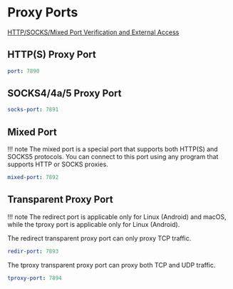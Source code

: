 # Proxy Ports

[HTTP/SOCKS/Mixed Port Verification and External Access](../general.md/#allow-lan)

## HTTP(S) Proxy Port

```{.yaml linenums="1"}
port: 7890
```

## SOCKS4/4a/5 Proxy Port

```{.yaml linenums="1"}
socks-port: 7891
```

## Mixed Port

!!! note
    The mixed port is a special port that supports both HTTP(S) and SOCKS5 protocols. You can connect to this port using any program that supports HTTP or SOCKS proxies.

```{.yaml linenums="1"}
mixed-port: 7892
```

## Transparent Proxy Port

!!! note
    The redirect port is applicable only for Linux (Android) and macOS, while the tproxy port is applicable only for Linux (Android).

The redirect transparent proxy port can only proxy TCP traffic.

```{.yaml linenums="1"}
redir-port: 7893
```

The tproxy transparent proxy port can proxy both TCP and UDP traffic.

```{.yaml linenums="1"}
tproxy-port: 7894
```